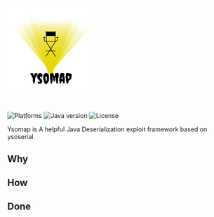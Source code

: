 ![logo](logo.png)
# 
![Platforms](https://img.shields.io/badge/Platforms-OSX-green.svg)
![Java version](https://img.shields.io/badge/java-8%2b-blue.svg)
![License](https://img.shields.io/badge/License-apache%202-green.svg)

Ysomap is A helpful Java Deserialization exploit framework based on ysoserial

## Why

## How

## Done 
